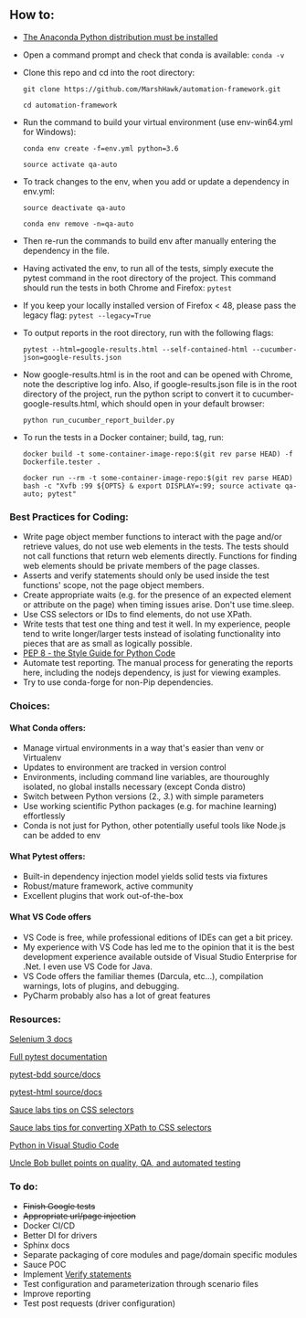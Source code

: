 ## How to:
* [The Anaconda Python distribution must be installed](https://www.anaconda.com/download/)
* Open a command prompt and check that conda is available:
    ```conda -v```
* Clone this repo and cd into the root directory:

    ```git clone https://github.com/MarshHawk/automation-framework.git```

    ```cd automation-framework```
* Run the command to build your virtual environment (use env-win64.yml for Windows):
    
    ```conda env create -f=env.yml python=3.6```
    
    ```source activate qa-auto```
* To track changes to the env, when you add or update a dependency in env.yml:
    
    ```source deactivate qa-auto```
    
    ```conda env remove -n=qa-auto```
* Then re-run the commands to build env after manually entering the dependency in the file.
* Having activated the env, to run all of the tests, simply execute the pytest command in the root directory of the project. This command should run the tests in both Chrome and Firefox:
    ```pytest```
* If you keep your locally installed version of Firefox < 48, please pass the legacy flag:
    ```pytest --legacy=True```

* To output reports in the root directory, run with the following flags:

    ```pytest --html=google-results.html --self-contained-html --cucumber-json=google-results.json```

* Now google-results.html is in the root and can be opened with Chrome, note the descriptive log info. Also, if google-results.json file is in the root directory of the project, run the python script to convert it to cucumber-google-results.html, which should open in your default browser:
   
     ```python run_cucumber_report_builder.py```

* To run the tests in a Docker container; build, tag, run:
    
    ```docker build -t some-container-image-repo:$(git rev parse HEAD) -f Dockerfile.tester .```
    
    ```docker run --rm -t some-container-image-repo:$(git rev parse HEAD) bash -c "Xvfb :99 ${OPTS} & export DISPLAY=:99; source activate qa-auto; pytest"```


### Best Practices for Coding:
* Write page object member functions to interact with the page and/or retrieve values, do not use web elements in the tests. The tests should not call functions that return web elements directly. Functions for finding web elements should be private members of the page classes.
* Asserts and verify statements should only be used inside the test functions' scope, not the page object members.
* Create appropriate waits (e.g. for the presence of an expected element or attribute on the page) when timing issues arise. Don't use time.sleep.
* Use CSS selectors or IDs to find elements, do not use XPath.
* Write tests that test one thing and test it well. In my experience, people tend to write longer/larger tests instead of isolating functionality into pieces that are as small as logically possible.
* [PEP 8 - the Style Guide for Python Code](https://pep8.org/)
* Automate test reporting. The manual process for generating the reports here, including the nodejs dependency, is just for viewing examples.
* Try to use conda-forge for non-Pip dependencies.

### Choices:
  #### What Conda offers:
  * Manage virtual environments in a way that's easier than venv or Virtualenv
  * Updates to environment are tracked in version control
  * Environments, including command line variables, are thouroughly isolated, no global installs necessary (except Conda distro)
  * Switch between Python versions (2.*, 3.*) with simple parameters
  * Use working scientific Python packages (e.g. for machine learning) effortlessly
  * Conda is not just for Python, other potentially useful tools like Node.js can be added to env

  #### What Pytest offers:
  * Built-in dependency injection model yields solid tests via fixtures
  * Robust/mature framework, active community
  * Excellent plugins that work out-of-the-box

  #### What VS Code offers
  * VS Code is free, while professional editions of IDEs can get a bit pricey.
  * My experience with VS Code has led me to the opinion that it is the best development experience available outside of Visual Studio Enterprise for .Net. I even use VS Code for Java.
  * VS Code offers the familiar themes (Darcula, etc...), compilation warnings, lots of plugins, and debugging.
  * PyCharm probably also has a lot of great features

### Resources:
[Selenium 3 docs](https://seleniumhq.github.io/selenium/docs/api/py/index.html) 

[Full pytest documentation](https://docs.pytest.org/en/latest/contents.html)

[pytest-bdd source/docs](https://github.com/pytest-dev/pytest-bdd)

[pytest-html source/docs](https://github.com/pytest-dev/pytest-html)

[Sauce labs tips on CSS selectors](https://saucelabs.com/blog/selenium-tips-intermediate-css-selectors-in-selenium)

[Sauce labs tips for converting XPath to CSS selectors](https://saucelabs.com/resources/articles/selenium-tips-css-selectors)

[Python in Visual Studio Code](https://code.visualstudio.com/docs/languages/python)

[Uncle Bob bullet points on quality, QA, and automated testing](https://content.pivotal.io/blog/uncle-bob-agile-testing-and-bdd)

### To do:
* ~~Finish Google tests~~
* ~~Appropriate url/page injection~~
* Docker CI/CD
* Better DI for drivers
* Sphinx docs
* Separate packaging of core modules and page/domain specific modules
* Sauce POC
* Implement [Verify statements](https://muthutechno.wordpress.com/2015/01/26/implementing-verify-statements-for-testng-framework/)
* Test configuration and parameterization through scenario files
* Improve reporting
* Test post requests (driver configuration)